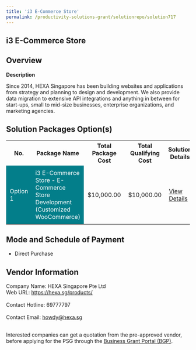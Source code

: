 ```yaml
---
title: 'i3 E-Commerce Store'
permalink: /productivity-solutions-grant/solutionrepo/solution717
---
```


## i3 E-Commerce Store

## Overview

**Description**

Since 2014, HEXA Singapore has been building websites and applications from strategy and planning to design and development. We also provide data migration to extensive API integrations and anything in between for start-ups, small to mid-size businesses, enterprise organizations, and marketing agencies.

## Solution Packages Option(s)

<table>
<tr>
<th><b>No.</b></th>
<th><b>Package Name</b></th>
<th><b>Total Package Cost</b></th>
<th><b>Total Qualifying Cost</b></th>
<th><b>Solution Details</b></th>
</tr>
<tr>
<td style='padding: 10px; background-color: #037E8A; color: #FFFFFF;'>Option 1</td>
<td style='padding: 10px; background-color: #037E8A; color: #FFFFFF;'>i3 E-Commerce Store - E-Commerce Store Development (Customized WooCommerce)</td>
<td style='padding: 10px;'>$10,000.00</td>
<td style='padding: 10px;'>$10,000.00</td>
<td style='padding: 10px;'><a href='/images/psg/Hexa_20200809_Desensitised_Annex_3_Part12.pdf' target='_blank'>View Details</a></td>
</tr>
</table>

## Mode and Schedule of Payment

 - Direct Purchase

## Vendor Information

 Company Name: HEXA Singapore Pte Ltd<br>Web URL: https://hexa.sg/products/ <br><br>Contact Hotline: 69777797 <br><br>Contact Email: howdy@hexa.sg <br><br>

Interested companies can get a quotation from the pre-approved vendor, before applying for the PSG through the <a href='https://www.businessgrants.gov.sg/' target='_blank' rel='noopener'>Business Grant Portal (BGP)</a>.

<script src="/jquery/resize-tables.js"></script>
